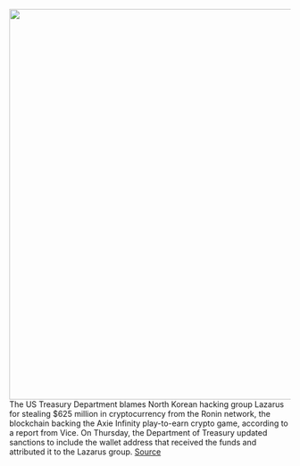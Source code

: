 <img src='https://cdn.vox-cdn.com/thumbor/S0dzX-b73v98SWrt12GVaZyPem4=/0x0:1018x636/1200x800/filters:focal(428x237:590x399)/cdn.vox-cdn.com/uploads/chorus_image/image/70750590/Screen_Shot_2022_03_30_at_10.10.00_AM.0.png' width='700px' /><br/>
The US Treasury Department blames North Korean hacking group Lazarus for stealing $625 million in cryptocurrency from the Ronin network, the blockchain backing the Axie Infinity play-to-earn crypto game, according to a report from Vice. On Thursday, the Department of Treasury updated sanctions to include the wallet address that received the funds and attributed it to the Lazarus group.
<a href='https://www.theverge.com/2022/4/14/23025739/north-korean-hacker-lazarus-axie-infinity-cryptocurrency-hack-theft-us-blames'> Source <a/>